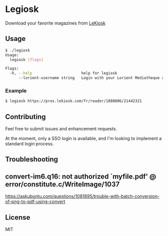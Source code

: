 # Legiosk

Download your favorite magazines from [LeKiosk](https://lekiosk.com)

## Usage

```bash
$ ./legiosk
Usage:
  legiosk [flags]

Flags:
  -h, --help                      help for legiosk
      --lorient-username string   Login with your Lorient Mediatheque account
```

### Example

```bash
$ legiosk https://pros.lekiosk.com/fr/reader/1888806/21442321
```

## Contributing

Feel free to submit issues and enhancement requests.

At the moment, only a SSO login is available, and I'm looking to implement a standard login process.

## Troubleshooting

## convert-im6.q16: not authorized `myfile.pdf' @ error/constitute.c/WriteImage/1037

https://askubuntu.com/questions/1081895/trouble-with-batch-conversion-of-png-to-pdf-using-convert

## License

MIT
